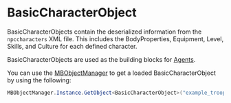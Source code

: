 # BasicCharacterObject

BasicCharacterObjects contain the deserialized information from the `npccharacters` XML file. This includes the BodyProperties, Equipment, Level, Skills, and Culture for each defined character.

BasicCharacterObjects are used as the building blocks for [Agents](agent.md).

You can use the [MBObjectManager](mbobjectmanager.md) to get a loaded BasicCharacterObject by using the following:

```csharp
MBObjectManager.Instance.GetObject<BasicCharacterObject>("example_troop_id");
```

